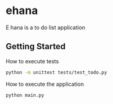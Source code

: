 # ehana

E hana is a to do list application

## Getting Started

How to execute tests

```bash
python -m unittest tests/test_todo.py
```

How to execute the application

```bash
python main.py
```
